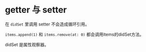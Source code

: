 #  getter 与 setter

在 `didSet` 里调用 setter 不会造成循环引用。

`items.append(1)` 和  `items.remove(at: 0)` 都会调用items的didSet方法。

didSet 是属性观察器。

